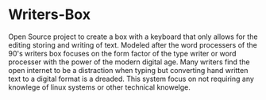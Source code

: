 # Writers-Box
Open Source project to create a box with a keyboard that only allows for the editing storing and writing of text.
Modeled after the word processers of the 90's writers box focuses on the form factor of the type writer or word processer with the power of the modern digital age. Many writers find the open internet to be a distraction when typing but converting hand written text to a digital format is a dreaded. This system focus on not requiring any knowlege of linux systems or other technical knowelge.
